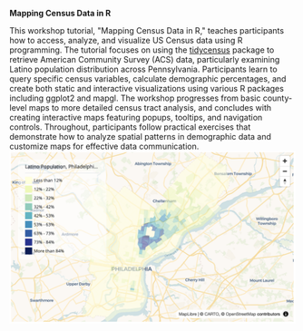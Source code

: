 **Mapping Census Data in R**

This workshop tutorial, "Mapping Census Data in R," teaches participants how to access, analyze, and visualize US Census data using R programming. 
The tutorial focuses on using the [tidycensus](https://walker-data.com/tidycensus/) package to retrieve American Community Survey (ACS) data, particularly examining Latino population distribution across Pennsylvania. 
Participants learn to query specific census variables, calculate demographic percentages, and create both static and interactive visualizations using various R packages including ggplot2 and mapgl. 
The workshop progresses from basic county-level maps to more detailed census tract analysis, and concludes with creating interactive maps featuring popups, tooltips, and navigation controls. 
Throughout, participants follow practical exercises that demonstrate how to analyze spatial patterns in demographic data and customize maps for effective data communication.
![image](https://github.com/fmvaldezg/mapping_census_R_workshop2024/blob/main/images/result_map.png)
